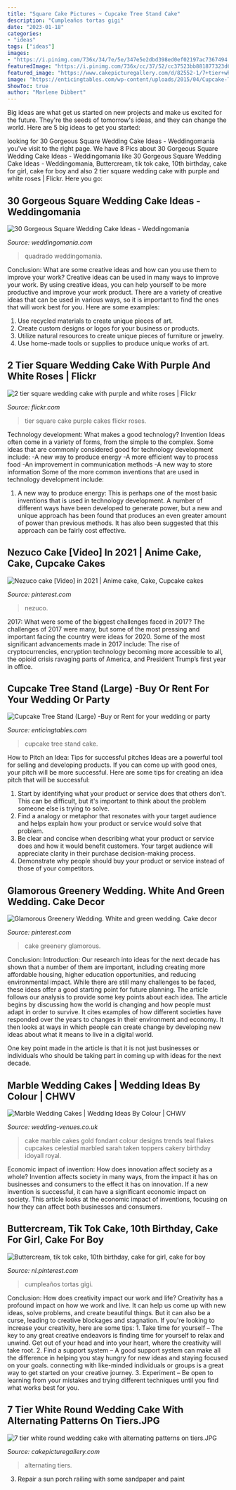 ```yaml
---
title: "Square Cake Pictures ~ Cupcake Tree Stand Cake"
description: "Cumpleaños tortas gigi"
date: "2023-01-18"
categories:
- "ideas"
tags: ["ideas"]
images:
- "https://i.pinimg.com/736x/34/7e/5e/347e5e2dbd398ed0ef02197ac7367494.jpg"
featuredImage: "https://i.pinimg.com/736x/cc/37/52/cc37523bb881877323d6e21644eedf3b.jpg"
featured_image: "https://www.cakepicturegallery.com/d/82552-1/7+tier+white+round+wedding+cake+with+alternating+patterns+on+tiers.JPG"
image: "https://enticingtables.com/wp-content/uploads/2015/04/Cupcake-Tree-Large-30-Cupcake-and-cake-stands.jpg"
ShowToc: true
author: "Marlene Dibbert"
---
```



Big ideas are what get us started on new projects and make us excited for the future. They're the seeds of tomorrow's ideas, and they can change the world. Here are 5 big ideas to get you started: 

	

		
looking for 30 Gorgeous Square Wedding Cake Ideas - Weddingomania you've visit to the right page. We have 8 Pics about 30 Gorgeous Square Wedding Cake Ideas - Weddingomania like 30 Gorgeous Square Wedding Cake Ideas - Weddingomania, Buttercream, tik tok cake, 10th birthday, cake for girl, cake for boy and also 2 tier square wedding cake with purple and white roses | Flickr. Here you go:
		
    
## 30 Gorgeous Square Wedding Cake Ideas - Weddingomania

<img loading=lazy src="https://i.weddingomania.com/2016/02/30-Gorgeous-Square-Wedding-Cake-Ideas-22.jpg" onerror="this.onerror=null;this.src='https://tse3.mm.bing.net/th?id=OIP.GK0kPwHAAwVq9eu40_BypAHaHa&amp;pid=15.1';" alt="30 Gorgeous Square Wedding Cake Ideas - Weddingomania">

_Source: weddingomania.com_

>quadrado weddingomania. 

	

Conclusion: What are some creative ideas and how can you use them to improve your work?
Creative ideas can be used in many ways to improve your work. By using creative ideas, you can help yourself to be more productive and improve your work product. There are a variety of creative ideas that can be used in various ways, so it is important to find the ones that will work best for you. Here are some examples: 
1. Use recycled materials to create unique pieces of art.
2. Create custom designs or logos for your business or products.
3. Utilize natural resources to create unique pieces of furniture or jewelry.
4. Use home-made tools or supplies to produce unique works of art.

    
## 2 Tier Square Wedding Cake With Purple And White Roses | Flickr

<img loading=lazy src="https://live.staticflickr.com/3373/3446644580_3ec3a57e53_b.jpg" onerror="this.onerror=null;this.src='https://tse1.mm.bing.net/th?id=OIP.fiQu14VVek9J7TdTG8FL0QHaJ4&amp;pid=15.1';" alt="2 tier square wedding cake with purple and white roses | Flickr">

_Source: flickr.com_

>tier square cake purple cakes flickr roses. 

	

Technology development: What makes a good technology?
Invention Ideas often come in a variety of forms, from the simple to the complex. Some ideas that are commonly considered good for technology development include: 
-A new way to produce energy 
-A more efficient way to process food 
-An improvement in communication methods 
-A new way to store information 
Some of the more common inventions that are used in technology development include:


1) A new way to produce energy: This is perhaps one of the most basic inventions that is used in technology development. A number of different ways have been developed to generate power, but a new and unique approach has been found that produces an even greater amount of power than previous methods. It has also been suggested that this approach can be fairly cost effective.

    
## Nezuco Cake [Video] In 2021 | Anime Cake, Cake, Cupcake Cakes

<img loading=lazy src="https://i.pinimg.com/736x/ee/ba/93/eeba93b200069fe7f4cc339897525d4d.jpg" onerror="this.onerror=null;this.src='https://tse2.mm.bing.net/th?id=OIP.9VjwlBPlcmmZUVDeWAZ2HQHaNK&amp;pid=15.1';" alt="Nezuco cake [Video] in 2021 | Anime cake, Cake, Cupcake cakes">

_Source: pinterest.com_

>nezuco. 

	

2017: What were some of the biggest challenges faced in 2017?
The challenges of 2017 were many, but some of the most pressing and important facing the country were ideas for 2020. Some of the most significant advancements made in 2017 include: The rise of cryptocurrencies, encryption technology becoming more accessible to all, the opioid crisis ravaging parts of America, and President Trump’s first year in office.

    
## Cupcake Tree Stand (Large) -Buy Or Rent For Your Wedding Or Party

<img loading=lazy src="https://enticingtables.com/wp-content/uploads/2015/04/Cupcake-Tree-Large-30-Cupcake-and-cake-stands.jpg" onerror="this.onerror=null;this.src='https://tse2.mm.bing.net/th?id=OIP.mhCgaIUiPgw-GUrUOIqKzwHaLG&amp;pid=15.1';" alt="Cupcake Tree Stand (Large) -Buy or Rent for your wedding or party">

_Source: enticingtables.com_

>cupcake tree stand cake. 

	

How to Pitch an Idea: Tips for successful pitches
Ideas are a powerful tool for selling and developing products. If you can come up with good ones, your pitch will be more successful. Here are some tips for creating an idea pitch that will be successful:
1. Start by identifying what your product or service does that others don't. This can be difficult, but it's important to think about the problem someone else is trying to solve.
2. Find a analogy or metaphor that resonates with your target audience and helps explain how your product or service would solve that problem.
3. Be clear and concise when describing what your product or service does and how it would benefit customers. Your target audience will appreciate clarity in their purchase decision-making process.
4. Demonstrate why people should buy your product or service instead of those of your competitors.

    
## Glamorous Greenery Wedding. White And Green Wedding. Cake Decor

<img loading=lazy src="https://i.pinimg.com/736x/34/7e/5e/347e5e2dbd398ed0ef02197ac7367494.jpg" onerror="this.onerror=null;this.src='https://tse4.mm.bing.net/th?id=OIP.wjT9M_nHYxkxLSC6rvtbcAHaLI&amp;pid=15.1';" alt="Glamorous Greenery Wedding. White and green wedding. Cake decor">

_Source: pinterest.com_

>cake greenery glamorous. 

	

Conclusion:
Introduction: Our research into ideas for the next decade has shown that a number of them are important, including creating more affordable housing, higher education opportunities, and reducing environmental impact. While there are still many challenges to be faced, these ideas offer a good starting point for future planning. The article follows our analysis to provide some key points about each idea.
The article begins by discussing how the world is changing and how people must adapt in order to survive. It cites examples of how different societies have responded over the years to changes in their environment and economy. It then looks at ways in which people can create change by developing new ideas about what it means to live in a digital world.

One key point made in the article is that it is not just businesses or individuals who should be taking part in coming up with ideas for the next decade.

    
## Marble Wedding Cakes | Wedding Ideas By Colour | CHWV

<img loading=lazy src="https://www.wedding-venues.co.uk/sites/default/files/4.blue-celestialcakery-marble-wedding-cakes.jpg" onerror="this.onerror=null;this.src='https://tse2.mm.bing.net/th?id=OIP.VsP94BhKgXJ1MrKL5YxFFAHaLH&amp;pid=15.1';" alt="Marble Wedding Cakes | Wedding Ideas By Colour | CHWV">

_Source: wedding-venues.co.uk_

>cake marble cakes gold fondant colour designs trends teal flakes cupcakes celestial marbled sarah taken toppers cakery birthday idoyall royal. 

	

Economic impact of invention: How does innovation affect society as a whole?
Invention affects society in many ways, from the impact it has on businesses and consumers to the effect it has on innovation. If a new invention is successful, it can have a significant economic impact on society. This article looks at the economic impact of inventions, focusing on how they can affect both businesses and consumers.

    
## Buttercream, Tik Tok Cake, 10th Birthday, Cake For Girl, Cake For Boy

<img loading=lazy src="https://i.pinimg.com/736x/cc/37/52/cc37523bb881877323d6e21644eedf3b.jpg" onerror="this.onerror=null;this.src='https://tse4.mm.bing.net/th?id=OIP.33ZllFAF52hB3ja5fO4pZwHaLL&amp;pid=15.1';" alt="Buttercream, tik tok cake, 10th birthday, cake for girl, cake for boy">

_Source: nl.pinterest.com_

>cumpleaños tortas gigi. 

	

Conclusion: How does creativity impact our work and life?
Creativity has a profound impact on how we work and live. It can help us come up with new ideas, solve problems, and create beautiful things. But it can also be a curse, leading to creative blockages and stagnation. If you're looking to increase your creativity, here are some tips: 1. Take time for yourself – The key to any great creative endeavors is finding time for yourself to relax and unwind. Get out of your head and into your heart, where the creativity will take root. 2. Find a support system – A good support system can make all the difference in helping you stay hungry for new ideas and staying focused on your goals. connecting with like-minded individuals or groups is a great way to get started on your creative journey. 3. Experiment – Be open to learning from your mistakes and trying different techniques until you find what works best for you.

    
## 7 Tier White Round Wedding Cake With Alternating Patterns On Tiers.JPG

<img loading=lazy src="https://www.cakepicturegallery.com/d/82552-1/7+tier+white+round+wedding+cake+with+alternating+patterns+on+tiers.JPG" onerror="this.onerror=null;this.src='https://tse1.mm.bing.net/th?id=OIP.4hkK3IiuD7LHuK9M_a0rywHaMJ&amp;pid=15.1';" alt="7 tier white round wedding cake with alternating patterns on tiers.JPG">

_Source: cakepicturegallery.com_

>alternating tiers. 

	

3. Repair a sun porch railing with some sandpaper and paint

